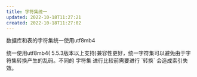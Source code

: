 ```yaml
---
title: 字符集统一
updated: 2022-10-18T11:27:21
created: 2022-10-18T11:27:02
---
```


数据库和表的字符集统一使用utf8mb4

统一使用utf8mb4( 5.5.3版本以上支持)兼容性更好，统一字符集可以避免由于字符集转换产生的乱码。不同的 字符集 进行比较前需要进行 \`转换\` 会造成索引失效。
